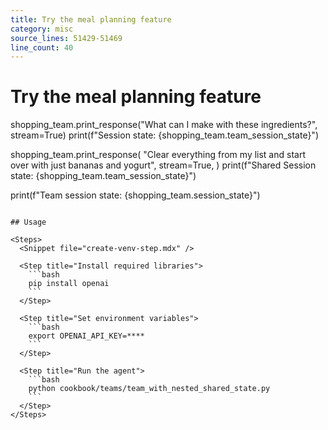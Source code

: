 ```yaml
---
title: Try the meal planning feature
category: misc
source_lines: 51429-51469
line_count: 40
---
```


# Try the meal planning feature
shopping_team.print_response("What can I make with these ingredients?", stream=True)
print(f"Session state: {shopping_team.team_session_state}")

shopping_team.print_response(
    "Clear everything from my list and start over with just bananas and yogurt",
    stream=True,
)
print(f"Shared Session state: {shopping_team.team_session_state}")


print(f"Team session state: {shopping_team.session_state}")

```

## Usage

<Steps>
  <Snippet file="create-venv-step.mdx" />

  <Step title="Install required libraries">
    ```bash
    pip install openai
    ```
  </Step>

  <Step title="Set environment variables">
    ```bash
    export OPENAI_API_KEY=****
    ```
  </Step>

  <Step title="Run the agent">
    ```bash
    python cookbook/teams/team_with_nested_shared_state.py
    ```
  </Step>
</Steps>


